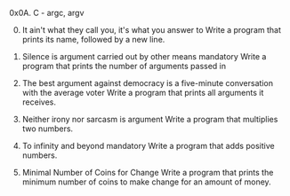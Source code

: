 0x0A. C - argc, argv

0. It ain't what they call you, it's what you answer to 
	Write a program that prints its name, followed by a new line.


1. Silence is argument carried out by other means
mandatory
	Write a program that prints the number of arguments passed in

2. The best argument against democracy is a five-minute conversation with the average voter 
	Write a program that prints all arguments it receives.

 3. Neither irony nor sarcasm is argument
	Write a program that multiplies two numbers.


4. To infinity and beyond
mandatory
	Write a program that adds positive numbers.

5. Minimal Number of Coins for Change 
	Write a program that prints the minimum number of coins to make change for an amount of money.


